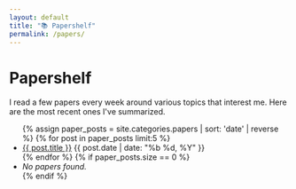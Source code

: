```yaml
---
layout: default
title: "📚 Papershelf"
permalink: /papers/
---
```


# Papershelf

<p>I read a few papers every week around various topics that interest me. Here are the most recent ones I've summarized.</p>

<ul>
  {% assign paper_posts = site.categories.papers | sort: 'date' | reverse %}
  {% for post in paper_posts limit:5 %}
    <li>
      <a href="{{ post.url | relative_url }}" class="list-title">{{ post.title }}</a>
      <span class="list-date">{{ post.date | date: "%b %d, %Y" }}</span>
    </li>
  {% endfor %}
  {% if paper_posts.size == 0 %}
    <li><em>No papers found.</em></li>
  {% endif %}
</ul>
